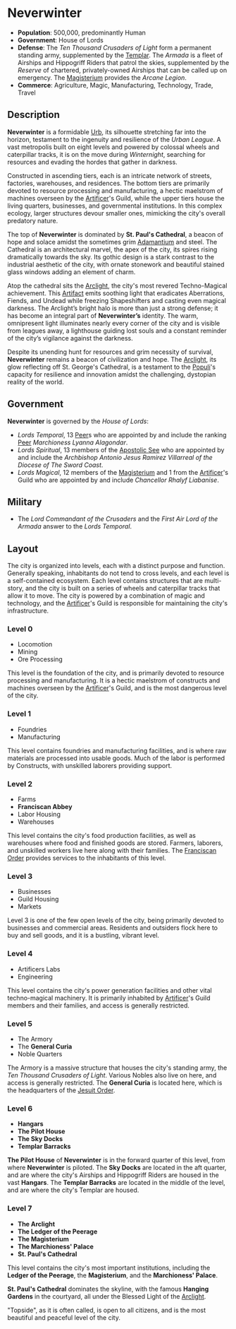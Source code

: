 # Neverwinter

- **Population**: 500,000, predominantly Human
- **Government**: House of Lords
- **Defense**: The *Ten Thousand Crusaders of Light* form a permanent standing army, supplemented by the [Templar]. The *Armada* is a fleet of Airships and Hippogriff Riders that patrol the skies, supplemented by the *Reserve* of chartered, privately-owned Airships that can be called up on emergency. The [Magisterium] provides the *Arcane Legion*.
- **Commerce**: Agriculture, Magic, Manufacturing, Technology, Trade, Travel

## Description

**Neverwinter** is a formidable [Urb], its silhouette stretching far into the horizon, testament to the ingenuity and resilience of the *Urban League*. A vast metropolis built on eight levels and powered by colossal wheels and caterpillar tracks, it is on the move during *Winternight*, searching for resources and evading the hordes that gather in darkness.

Constructed in ascending tiers, each is an intricate network of streets, factories, warehouses, and residences. The bottom tiers are primarily devoted to resource processing and manufacturing, a hectic maelstrom of machines overseen by the [Artificer]'s Guild, while the upper tiers house the living quarters, businesses, and governmental institutions. In this complex ecology, larger structures devour smaller ones, mimicking the city's overall predatory nature.

The top of **Neverwinter** is dominated by **St. Paul's Cathedral**, a beacon of hope and solace amidst the sometimes grim [Adamantium] and steel. The Cathedral is an architectural marvel, the apex of the city, its spires rising dramatically towards the sky. Its gothic design is a stark contrast to the industrial aesthetic of the city, with ornate stonework and beautiful stained glass windows adding an element of charm.

Atop the cathedral sits the [Arclight], the city's most revered Techno-Magical achievement. This [Artifact] emits soothing light that eradicates Aberrations, Fiends, and Undead while freezing Shapeshifters and casting even magical darkness. The Arclight’s bright halo is more than just a strong defense; it has become an integral part of **Neverwinter’s** identity. The warm, omnipresent light illuminates nearly every corner of the city and is visible from leagues away, a lighthouse guiding lost souls and a constant reminder of the city’s vigilance against the darkness.

Despite its unending hunt for resources and grim necessity of survival, **Neverwinter** remains a beacon of civilization and hope. The [Arclight], its glow reflecting off St. George's Cathedral, is a testament to the [Populi]'s capacity for resilience and innovation amidst the challenging, dystopian reality of the world.

## Government

**Neverwinter** is governed by the *House of Lords*:

- *Lords Temporal*, 13 [Peer]s who are appointed by and include the ranking [Peer] *Marchioness Lyanna Alagondar*.
- *Lords Spiritual*, 13 members of the [Apostolic See] who are appointed by and include the *Archbishop Antonio Jesus Ramirez Villarreal of the Diocese of The Sword Coast*.
- *Lords Magical*, 12 members of the [Magisterium] and 1 from the [Artificer]'s Guild who are appointed by and include *Chancellor Rhalyf Liabanise*.

## Military

- The *Lord Commandant of the Crusaders* and the *First Air Lord of the Armada* answer to the *Lords Temporal*.

## Layout

The city is organized into levels, each with a distinct purpose and function. Generally speaking, inhabitants do not tend to cross levels, and each level is a self-contained ecosystem. Each level contains structures that are multi-story, and the city is built on a series of wheels and caterpillar tracks that allow it to move. The city is powered by a combination of magic and technology, and the [Artificer]'s Guild is responsible for maintaining the city's infrastructure.

### Level 0

- Locomotion
- Mining
- Ore Processing

This level is the foundation of the city, and is primarily devoted to resource processing and manufacturing. It is a hectic maelstrom of constructs and  machines overseen by the [Artificer]'s Guild, and is the most dangerous level of the city.

### Level 1

- Foundries
- Manufacturing
  
This level contains foundries and manufacturing facilities, and is where raw materials are processed into usable goods. Much of the labor is performed by Constructs, with unskilled laborers providing support.

### Level 2

- Farms
- **Franciscan Abbey**
- Labor Housing
- Warehouses

This level contains the city's food production facilities, as well as warehouses where food and finished goods are stored. Farmers, laborers, and unskilled workers live here along with their families. The [Franciscan Order] provides services to the inhabitants of this level.

### Level 3

- Businesses
- Guild Housing
- Markets

Level 3 is one of the few open levels of the city, being primarily devoted to businesses and commercial areas. Residents and outsiders flock here to buy and sell goods, and it is a bustling, vibrant level.

### Level 4

- Artificers Labs
- Engineering

This level contains the city's power generation facilities and other vital techno-magical machinery. It is primarily inhabited by [Artificer]'s Guild members and their families, and access is generally restricted.

### Level 5

- The Armory
- The **General Curia**
- Noble Quarters

The Armory is a massive structure that houses the city's standing army, the *Ten Thousand Crusaders of Light*. Various Nobles also live on here, and access is generally restricted. The **General Curia** is located here, which is the headquarters of the [Jesuit Order].

### Level 6

- **Hangars**
- **The Pilot House**
- **The Sky Docks**
- **Templar Barracks**

**The Pilot House** of **Neverwinter** is in the forward quarter of this level, from where **Neverwinter** is piloted. The **Sky Docks** are located in the aft quarter, and are where the city's Airships and Hippogriff Riders are housed in the vast **Hangars**. The **Templar Barracks** are located in the middle of the level, and are where the city's Templar are housed.

### Level 7

- **The Arclight**
- **The Ledger of the Peerage**
- **The Magisterium**
- **The Marchioness' Palace**
- **St. Paul's Cathedral**

This level contains the city's most important institutions, including the **Ledger of the Peerage**, the **Magisterium**, and the **Marchioness' Palace**.

**St. Paul's Cathedral** dominates the skyline, with the famous **Hanging Gardens** in the courtyard, all under the Blessed Light of the [Arclight].

"Topside", as it is often called, is open to all citizens, and is the most beautiful and peaceful level of the city.

[Urb]: urbs.md
[Artifact]: artifacts.md
[Artificer]: ../game/artificer.md
[Adamantium]: ../game/magic-items.md#adamantium
[Populi]: populi.md
[Arclight]: arclight.md
[Magisterium]: ../game/magisterium.md
[Apostolic See]: ../game/apostolic-see.md
[Jesuit Order]: ../game/apostolic-see.md#jesuit
[Franciscan Order]: ../game/apostolic-see.md#franciscan
[Peer]: ../game/peerage.md
[Templar]: ../game/apostolic-see.md#templar
